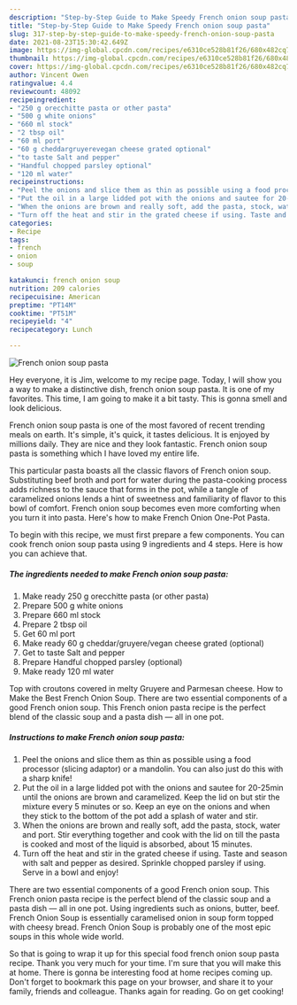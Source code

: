 ```yaml
---
description: "Step-by-Step Guide to Make Speedy French onion soup pasta"
title: "Step-by-Step Guide to Make Speedy French onion soup pasta"
slug: 317-step-by-step-guide-to-make-speedy-french-onion-soup-pasta
date: 2021-08-23T15:30:42.649Z
image: https://img-global.cpcdn.com/recipes/e6310ce528b81f26/680x482cq70/french-onion-soup-pasta-recipe-main-photo.jpg
thumbnail: https://img-global.cpcdn.com/recipes/e6310ce528b81f26/680x482cq70/french-onion-soup-pasta-recipe-main-photo.jpg
cover: https://img-global.cpcdn.com/recipes/e6310ce528b81f26/680x482cq70/french-onion-soup-pasta-recipe-main-photo.jpg
author: Vincent Owen
ratingvalue: 4.4
reviewcount: 48092
recipeingredient:
- "250 g orecchitte pasta or other pasta"
- "500 g white onions"
- "660 ml stock"
- "2 tbsp oil"
- "60 ml port"
- "60 g cheddargruyerevegan cheese grated optional"
- "to taste Salt and pepper"
- "Handful chopped parsley optional"
- "120 ml water"
recipeinstructions:
- "Peel the onions and slice them as thin as possible using a food processor (slicing adaptor) or a mandolin. You can also just do this with a sharp knife!"
- "Put the oil in a large lidded pot with the onions and sautee for 20-25min until the onions are brown and caramelized. Keep the lid on but stir the mixture every 5 minutes or so. Keep an eye on the onions and when they stick to the bottom of the pot add a splash of water and stir."
- "When the onions are brown and really soft, add the pasta, stock, water and port. Stir everything together and cook with the lid on till the pasta is cooked and most of the liquid is absorbed, about 15 minutes."
- "Turn off the heat and stir in the grated cheese if using. Taste and season with salt and pepper as desired. Sprinkle chopped parsley if using. Serve in a bowl and enjoy!"
categories:
- Recipe
tags:
- french
- onion
- soup

katakunci: french onion soup 
nutrition: 209 calories
recipecuisine: American
preptime: "PT14M"
cooktime: "PT51M"
recipeyield: "4"
recipecategory: Lunch

---
```



![French onion soup pasta](https://img-global.cpcdn.com/recipes/e6310ce528b81f26/680x482cq70/french-onion-soup-pasta-recipe-main-photo.jpg)

Hey everyone, it is Jim, welcome to my recipe page. Today, I will show you a way to make a distinctive dish, french onion soup pasta. It is one of my favorites. This time, I am going to make it a bit tasty. This is gonna smell and look delicious.

French onion soup pasta is one of the most favored of recent trending meals on earth. It's simple, it's quick, it tastes delicious. It is enjoyed by millions daily. They are nice and they look fantastic. French onion soup pasta is something which I have loved my entire life.

This particular pasta boasts all the classic flavors of French onion soup. Substituting beef broth and port for water during the pasta-cooking process adds richness to the sauce that forms in the pot, while a tangle of caramelized onions lends a hint of sweetness and familiarity of flavor to this bowl of comfort. French onion soup becomes even more comforting when you turn it into pasta. Here&#39;s how to make French Onion One-Pot Pasta.


To begin with this recipe, we must first prepare a few components. You can cook french onion soup pasta using 9 ingredients and 4 steps. Here is how you can achieve that.

<!--inarticleads1-->

##### The ingredients needed to make French onion soup pasta:

1. Make ready 250 g orecchitte pasta (or other pasta)
1. Prepare 500 g white onions
1. Prepare 660 ml stock
1. Prepare 2 tbsp oil
1. Get 60 ml port
1. Make ready 60 g cheddar/gruyere/vegan cheese grated (optional)
1. Get to taste Salt and pepper
1. Prepare Handful chopped parsley (optional)
1. Make ready 120 ml water


Top with croutons covered in melty Gruyere and Parmesan cheese. How to Make the Best French Onion Soup. There are two essential components of a good French onion soup. This French onion pasta recipe is the perfect blend of the classic soup and a pasta dish — all in one pot. 

<!--inarticleads2-->

##### Instructions to make French onion soup pasta:

1. Peel the onions and slice them as thin as possible using a food processor (slicing adaptor) or a mandolin. You can also just do this with a sharp knife!
1. Put the oil in a large lidded pot with the onions and sautee for 20-25min until the onions are brown and caramelized. Keep the lid on but stir the mixture every 5 minutes or so. Keep an eye on the onions and when they stick to the bottom of the pot add a splash of water and stir.
1. When the onions are brown and really soft, add the pasta, stock, water and port. Stir everything together and cook with the lid on till the pasta is cooked and most of the liquid is absorbed, about 15 minutes.
1. Turn off the heat and stir in the grated cheese if using. Taste and season with salt and pepper as desired. Sprinkle chopped parsley if using. Serve in a bowl and enjoy!


There are two essential components of a good French onion soup. This French onion pasta recipe is the perfect blend of the classic soup and a pasta dish — all in one pot. Using ingredients such as onions, butter, beef. French Onion Soup is essentially caramelised onion in soup form topped with cheesy bread. French Onion Soup is probably one of the most epic soups in this whole wide world. 

So that is going to wrap it up for this special food french onion soup pasta recipe. Thank you very much for your time. I'm sure that you will make this at home. There is gonna be interesting food at home recipes coming up. Don't forget to bookmark this page on your browser, and share it to your family, friends and colleague. Thanks again for reading. Go on get cooking!
